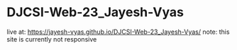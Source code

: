 # DJCSI-Web-23_Jayesh-Vyas
live at: https://jayesh-vyas.github.io/DJCSI-Web-23_Jayesh-Vyas/
note: this site is currently not responsive
